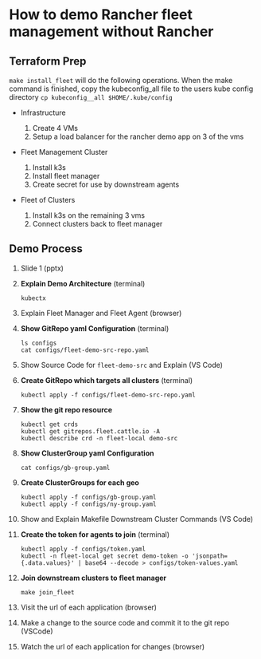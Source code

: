 # How to demo Rancher fleet management without Rancher

## Terraform Prep
`make install_fleet` will do the following operations. When the make command is finished, copy the kubeconfig_all file to the users kube config directory `cp kubeconfig__all $HOME/.kube/config`

* Infrastructure
	1. Create 4 VMs
	1. Setup a load balancer for the rancher demo app on 3 of the vms

* Fleet Management Cluster

	1. Install k3s 
	1. Install fleet manager
	1. Create secret for use by downstream agents

* Fleet of Clusters

	1. Install k3s on the remaining 3 vms
	1. Connect clusters back to fleet manager

## Demo Process

1. Slide 1 (pptx)

1. **Explain Demo Architecture** (terminal)

	`kubectx` 
	
1. Explain Fleet Manager and Fleet Agent (browser)

1. **Show GitRepo yaml Configuration** (terminal)

	```
	ls configs
	cat configs/fleet-demo-src-repo.yaml
	```
	
1. Show Source Code for `fleet-demo-src` and Explain (VS Code)


1. **Create GitRepo which targets all clusters** (terminal)

    `kubectl apply -f configs/fleet-demo-src-repo.yaml`

1. **Show the git repo resource** 

	```
	kubectl get crds
	kubectl get gitrepos.fleet.cattle.io -A
	kubectl describe crd -n fleet-local demo-src
	```
	
1. **Show ClusterGroup yaml Configuration** 

	`cat configs/gb-group.yaml`
	
1. **Create ClusterGroups for each geo**

    ```
    kubectl apply -f configs/gb-group.yaml
    kubectl apply -f configs/ny-group.yaml
    ```
    
1. Show and Explain Makefile Downstream Cluster Commands (VS Code)

1. **Create the token for agents to join** (terminal)

	```
	kubectl apply -f configs/token.yaml
	kubectl -n fleet-local get secret demo-token -o 'jsonpath={.data.values}' | base64 --decode > configs/token-values.yaml
	```

1. **Join downstream clusters to fleet manager**

	`make join_fleet`
	
1. Visit the url of each application (browser)

1. Make a change to the source code and commit it to the git repo (VSCode)


1. Watch the url of each application for changes (browser)
